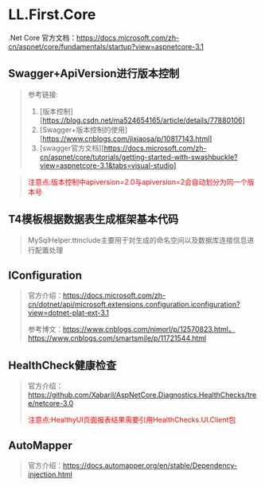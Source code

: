 ﻿# LL.First.Core

.Net Core 官方文档：https://docs.microsoft.com/zh-cn/aspnet/core/fundamentals/startup?view=aspnetcore-3.1

## Swagger+ApiVersion进行版本控制

> 参考链接:
>
> 1. [版本控制][https://blog.csdn.net/ma524654165/article/details/77880106]
> 2. [Swagger+版本控制的使用][https://www.cnblogs.com/jixiaosa/p/10817143.html]
> 3. [swagger官方文档][https://docs.microsoft.com/zh-cn/aspnet/core/tutorials/getting-started-with-swashbuckle?view=aspnetcore-3.1&tabs=visual-studio]

> <font  color='red'> 注意点:版本控制中apiversion=2.0与apiversion=2会自动划分为同一个版本号</font>

## T4模板根据数据表生成框架基本代码

> MySqlHelper.ttinclude主要用于対生成的命名空间以及数据库连接信息进行配置处理

## IConfiguration

> 官方介绍：https://docs.microsoft.com/zh-cn/dotnet/api/microsoft.extensions.configuration.iconfiguration?view=dotnet-plat-ext-3.1
>
> 参考博文：https://www.cnblogs.com/nimorl/p/12570823.html，https://www.cnblogs.com/smartsmile/p/11721544.html

## HealthCheck健康检查

> 官方介绍：https://github.com/Xabaril/AspNetCore.Diagnostics.HealthChecks/tree/netcore-3.0
> 
> <font  color='red'> 注意点:HealthyUI页面报表结果需要引用HealthChecks.UI.Client包</font>

## AutoMapper

> 官方介绍：https://docs.automapper.org/en/stable/Dependency-injection.html